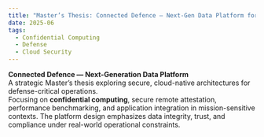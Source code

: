 ```yaml
---
title: "Master’s Thesis: Connected Defence — Next-Gen Data Platform for Military Intelligence and Operations"
date: 2025-06
tags:
  - Confidential Computing
  - Defense
  - Cloud Security
---
```


**Connected Defence — Next-Generation Data Platform**  
A strategic Master’s thesis exploring secure, cloud-native architectures for defense-critical operations.  
Focusing on **confidential computing**, secure remote attestation, performance benchmarking, and application integration in mission-sensitive contexts. The platform design emphasizes data integrity, trust, and compliance under real-world operational constraints.